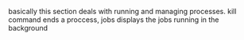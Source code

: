 basically this section deals with running and managing processes. 
kill command ends a proccess, jobs displays the jobs running in the background  

